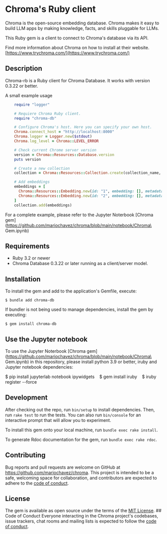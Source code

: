 # Chroma's Ruby client

Chroma is the open-source embedding database. Chroma makes it easy to build LLM apps by making knowledge, facts, and skills pluggable for LLMs.

This Ruby gem is a client to connect to Chroma's database via its API.

Find more information about Chroma on how to install at their website. [https://www.trychroma.com/](https://www.trychroma.com/)

## Description
Chroma-rb is a Ruby client for Chroma Database. It works with version
0.3.22 or better.

A small example usage

```ruby
    require "logger"

    # Requiere Chroma Ruby client.
    require "chroma-db"

    # Configure Chroma's host. Here you can specify your own host.
    Chroma.connect_host = "http://localhost:8000"
    Chroma.logger = Logger.new($stdout)
    Chroma.log_level = Chroma::LEVEL_ERROR

    # Check current Chrome server version
    version = Chroma::Resources::Database.version
    puts version

    # Create a new collection
    collection = Chroma::Resources::Collection.create(collection_name, {lang: "ruby", gem: "chroma-db"})

    # Add embeddings
    embeddings = [
      Chroma::Resources::Embedding.new(id: "1", embedding: [], metadata: {client: "chroma-rb"}, document: "ruby"),
      Chroma::Resources::Embedding.new(id: "2", embedding: [], metadata: {client: "chroma-rb"}, document: "rails")
    ]
    collection.add(embeddings)
```

For a complete example, please refer to the Jupyter Noterbook [Chroma gem](https://github.com/mariochavez/chroma/blob/main/notebook/Chroma\ Gem.ipynb)

## Requirements
- Ruby 3.2 or newer
- Chroma Database 0.3.22 or later running as a client/server model.

## Installation
To install the gem and add to the application's Gemfile, execute:

    $ bundle add chroma-db

If bundler is not being used to manage dependencies, install the gem by executing:

    $ gem install chroma-db

## Use the Jupyter notebook
To use the Jupyter Noterbook [Chroma gem](https://github.com/mariochavez/chroma/blob/main/notebook/Chroma\ Gem.ipynb) in this repository, please install python 3.9 or better, iruby and Jupyter notebook dependencies:

   $ pip install jupyterlab notebook ipywidgets
   $ gem install iruby
   $ iruby register --force

## Development 
After checking out the repo, run `bin/setup` to install dependencies. Then, run `rake test` to run the tests. You can also run `bin/console` for an interactive prompt that will allow you to experiment. 

To install this gem onto your local machine, run `bundle exec rake install`.

To generate Rdoc documentation for the gem, run `bundle exec rake rdoc`.

## Contributing
Bug reports and pull requests are welcome on GitHub at https://github.com/mariochavez/chroma. This project is intended to be a safe, welcoming space for collaboration, and contributors are expected to adhere to the [code of conduct](https://github.com/mariochavez/chroma/blob/main/CODE_OF_CONDUCT.md). 

## License
The gem is available as open source under the terms of the [MIT License](https://opensource.org/licenses/MIT). ## Code of Conduct Everyone interacting in the Chroma project's codebases, issue trackers, chat rooms and mailing lists is expected to follow the [code of conduct](https://github.com/mariochavez/chroma/blob/main/CODE_OF_CONDUCT.md).
